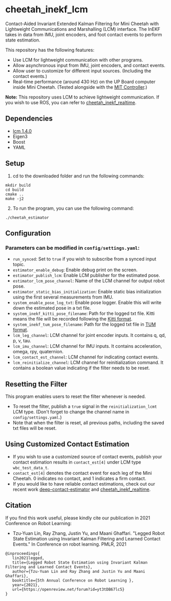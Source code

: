 # cheetah_inekf_lcm
Contact-Aided Invariant Extended Kalman Filtering for Mini Cheetah with Lightweight Communications and Marshalling (LCM) interface.
The InEKF takes in data from IMU, joint encoders, and foot contact events to perform state estimation.

This repository has the following features:
* Use LCM for lightweight communication with other programs.
* Allow asynchronous input from IMU, joint encoders, and contact events.
* Allow user to customize for different input sources. (Including the contact events.)
* Real-time performance (around 430 Hz) on the UP Board computer inside Mini Cheetah. (Tested alongside with the [MIT Controller](https://github.com/mit-biomimetics/Cheetah-Software).)

**Note:** This repository uses LCM to achieve lightweight communication. If you wish to use ROS, you can refer to [cheetah_inekf_realtime](https://github.com/UMich-CURLY/cheetah_inekf_realtime).

## Dependencies
* [lcm 1.4.0](https://github.com/lcm-proj/lcm/releases/tag/v1.4.0)
* Eigen3
* Boost
* YAML

## Setup
1. cd to the downloaded folder and run the following commands:
```
mkdir build
cd build
cmake ..
make -j2
```
2. To run the program, you can use the following command:
```
./cheetah_estimator
```

## Configuration
### Parameters can be modified in `config/settings.yaml`:
* `run_synced`: Set to `true` if you wish to subscribe from a synced input topic.
* `estimator_enable_debug`: Enable debug print on the screen.
* `estimator_publish_lcm`: Enable LCM publisher for the estimated pose.
* `estimator_lcm_pose_channel`: Name of the LCM channel for output robot pose.
* `estimator_static_bias_initialization`: Enable static bias initialization using the first several measurements from IMU.
* `system_enable_pose_log_txt`: Enable pose logger. Enable this will write down the estimated pose in a txt file.
* `system_inekf_kitti_pose_filename`: Path for the logged txt file. Kitti means the file will be recorded following the [Kitti format](http://www.cvlibs.net/datasets/kitti/eval_odometry.php). 
*  `system_inekf_tum_pose_filename`: Path for the logged txt file in [TUM format](https://vision.in.tum.de/data/datasets/rgbd-dataset/file_formats). 
* `lcm_leg_channel`: LCM channel for joint encoder inputs. It contains q, qd, p, v, tau.
* `lcm_imu_channel`: LCM channel for IMU inputs. It contains acceleration, omega, rpy, quaternion.
* `lcm_contact_est_channel`: LCM channel for indicating contact events.  
* `lcm_reinitialize_channel`: LCM channel for reinitialization command. It contains a boolean value indicating if the filter needs to be reset.

## Resetting the Filter
This program enables users to reset the filter whenever is needed. 
* To reset the filter, publish a `true` signal in the `reinitialization_lcmt` LCM type. (Don't forget to change the channel name in `config/settings.yaml`.)
* Note that when the filter is reset, all previous paths, including the saved txt files will be reset.

## Using Customized Contact Estimation
* If you wish to use a customized source of contact events, publish your contact estimation results in `contact_est[4]` under LCM type `wbc_test_data_t`.
* `contact_est[4]` denotes the contact event for each leg of the Mini Cheetah. 0 indicates no contact, and 1 indicates a firm contact.
* If you would like to have reliable contact estimations, check out our recent work [deep-contact-estimator](https://github.com/UMich-CURLY/deep-contact-estimator) and [cheetah_inekf_realtime](https://github.com/UMich-CURLY/cheetah_inekf_realtime).


## Citation
If you find this work useful, please kindly cite our publication in 2021 Conference on Robot Learning:

* Tzu-Yuan Lin, Ray Zhang, Justin Yu, and Maani Ghaffari. "Legged Robot State Estimation using Invariant Kalman Filtering and Learned Contact Events." In Conference on robot learning. PMLR, 2021
```
@inproceedings{
   lin2021legged,
   title={Legged Robot State Estimation using Invariant Kalman Filtering and Learned Contact Events},
   author={Tzu-Yuan Lin and Ray Zhang and Justin Yu and Maani Ghaffari},
   booktitle={5th Annual Conference on Robot Learning },
   year={2021},
   url={https://openreview.net/forum?id=yt3tDB67lc5}
}
```
